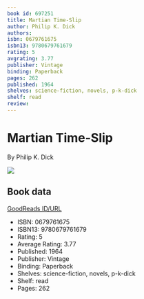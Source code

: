```yaml
---
book id: 697251
title: Martian Time-Slip
author: Philip K. Dick
authors: 
isbn: 0679761675
isbn13: 9780679761679
rating: 5
avgrating: 3.77
publisher: Vintage
binding: Paperback
pages: 262
published: 1964
shelves: science-fiction, novels, p-k-dick
shelf: read
review: 
---
```


# Martian Time-Slip

By Philip K. Dick

![](https://i.gr-assets.com/images/S/compressed.photo.goodreads.com/books/1426354158l/697251.jpg)

## Book data

[GoodReads ID/URL](https://www.goodreads.com/book/show/697251)

- ISBN: 0679761675
- ISBN13: 9780679761679
- Rating: 5
- Average Rating: 3.77
- Published: 1964
- Publisher: Vintage
- Binding: Paperback
- Shelves: science-fiction, novels, p-k-dick
- Shelf: read
- Pages: 262

